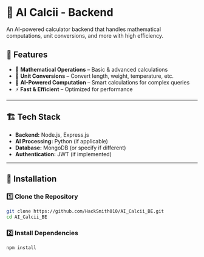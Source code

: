 # 🧠 AI Calcii - Backend  
An AI-powered calculator backend that handles mathematical computations, unit conversions, and more with high efficiency.

## 🚀 Features  
- 🔢 **Mathematical Operations** – Basic & advanced calculations  
- 📏 **Unit Conversions** – Convert length, weight, temperature, etc.  
- 🧠 **AI-Powered Computation** – Smart calculations for complex queries  
- ⚡ **Fast & Efficient** – Optimized for performance  

---

## 🏗 Tech Stack  
- **Backend:** Node.js, Express.js  
- **AI Processing:** Python (if applicable)  
- **Database:** MongoDB (or specify if different)  
- **Authentication:** JWT (if implemented)  

---

## 🔧 Installation  

### 1️⃣ Clone the Repository  
```sh
git clone https://github.com/HackSmith010/AI_Calcii_BE.git
cd AI_Calcii_BE
```


### 2️⃣ Install Dependencies
```sh
npm install
```

